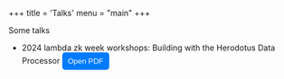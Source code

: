 +++
title = 'Talks'
menu = "main"
+++

Some talks

- 2024 lambda zk week workshops: Building with the Herodotus Data Processor
  <!-- Button to open PDF -->
  <button id="toggleButton" onclick="togglePDF()">Open PDF</button>

<!-- Container for embedded PDF -->
<div id="pdfContainer" style="display:none; margin-top: 10px;">
  <iframe id="pdfFrame" src="/pdf/lambda_zk_week.pdf" width="100%" height="500px"></iframe>
</div>

<script>
  function togglePDF() {
    var container = document.getElementById('pdfContainer');
    var button = document.getElementById('toggleButton');
    if (container.style.display === 'block') {
      container.style.display = 'none';
      button.innerText = 'Open PDF';
    } else {
      container.style.display = 'block';
      button.innerText = 'Close PDF';
    }
  }
</script>

<style>
  #toggleButton {
    background-color: #007bff;
    color: white;
    border: none;
    padding: 8px 10px;
    border-radius: 5px;
    cursor: pointer;
  }
  #toggleButton:hover {
    background-color: #0056b3;
  }
</style>
